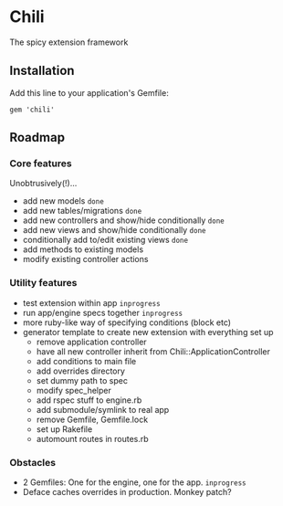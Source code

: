 # Chili

The spicy extension framework

## Installation

Add this line to your application's Gemfile:

    gem 'chili'

## Roadmap

### Core features

Unobtrusively(!)...

- add new models `done`
- add new tables/migrations `done`
- add new controllers and show/hide conditionally `done`
- add new views and show/hide conditionally `done`
- conditionally add to/edit existing views `done`
- add methods to existing models
- modify existing controller actions

### Utility features

- test extension within app `inprogress`
- run app/engine specs together `inprogress`
- more ruby-like way of specifying conditions (block etc)
- generator template to create new extension with everything set up
    - remove application controller
    - have all new controller inherit from Chili::ApplicationController
    - add conditions to main file
    - add overrides directory
    - set dummy path to spec
    - modify spec_helper
    - add rspec stuff to engine.rb
    - add submodule/symlink to real app
    - remove Gemfile, Gemfile.lock
    - set up Rakefile
    - automount routes in routes.rb

### Obstacles

- 2 Gemfiles: One for the engine, one for the app. `inprogress`
- Deface caches overrides in production. Monkey patch?
